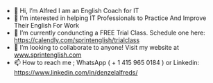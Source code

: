 - 👋 Hi, I’m Alfred I am an English Coach for IT
- 👀 I’m interested in helping IT Professionals to Practice And Improve Their English For Work 
- 🌱 I’m currently conduncting a FREE Trial Class. Schedule one here: https://calendly.com/sprintenglish/trialclass
- 💞️ I’m looking to collaborate to anyone! Visit my website at www.sprintenglish.com
- 📫 How to reach me ; WhatsApp ( + 1 415 965 0184 )  or Linkedin: https://www.linkedin.com/in/denzelalfreds/

<!---
sprintenglish/sprintenglish is a ✨ special ✨ repository because its `README.md` (this file) appears on your GitHub profile.
You can click the Preview link to take a look at your changes.
--->

